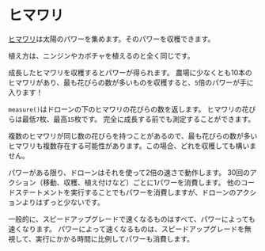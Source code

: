 # ヒマワリ
[ヒマワリ](objects/sunflower)は太陽のパワーを集めます。そのパワーを収穫できます。

植え方は、ニンジンやカボチャを植えるのと全く同じです。

成長したヒマワリを収穫するとパワーが得られます。
農場に少なくとも10本のヒマワリがあり、最も花びらの数が多いものを収穫すると、`5`倍のパワーが手に入ります！

`measure()`はドローンの下のヒマワリの花びらの数を返します。
ヒマワリの花びらは最低`7`枚、最高`15`枚です。
完全に成長する前でも測定することができます。

複数のヒマワリが同じ数の花びらを持つことがあるので、最も花びらの数が多いヒマワリも複数存在する可能性があります。この場合、どれを収穫しても構いません。

パワーがある限り、ドローンはそれを使って2倍の速さで動作します。
30回のアクション（移動、収穫、植え付けなど）ごとに1パワーを消費します。
他のコードステートメントを実行することでもパワーを消費しますが、ドローンのアクションよりはずっと少ないです。

一般的に、スピードアップグレードで速くなるものはすべて、パワーによっても速くなります。
パワーによって速くなるものは、スピードアップグレードを無視して、実行にかかる時間に比例してパワーも消費します。
